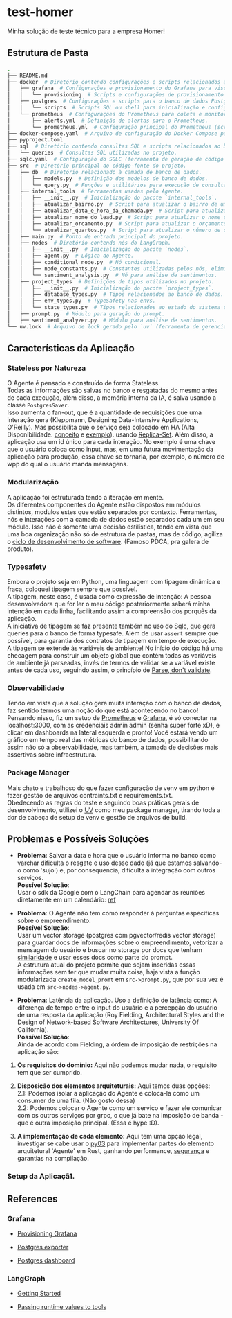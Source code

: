 # test-homer

Minha solução de teste técnico para a empresa Homer!

## Estrutura de Pasta
```sh
.
├── README.md
├── docker  # Diretório contendo configurações e scripts relacionados ao Docker.
│   ├── grafana  # Configurações e provisionamento do Grafana para visualização de métricas.
│   │   └── provisioning  # Scripts e configurações de provisionamento do Grafana (datasources, dashboards, etc.).
│   ├── postgres  # Configurações e scripts para o banco de dados PostgreSQL.
│   │   └── scripts  # Scripts SQL ou shell para inicialização e configuração do PostgreSQL.
│   └── prometheus  # Configurações do Prometheus para coleta e monitoramento de métricas.
│       ├── alerts.yml  # Definição de alertas para o Prometheus.
│       └── prometheus.yml  # Configuração principal do Prometheus (scraping jobs, targets, etc.).
├── docker-compose.yaml  # Arquivo de configuração do Docker Compose para orquestrar os serviços.
├── pyproject.toml
├── sql  # Diretório contendo consultas SQL e scripts relacionados ao banco de dados.
│   └── queries  # Consultas SQL utilizadas no projeto.
├── sqlc.yaml  # Configuração do SQLC (ferramenta de geração de código SQL para Python).
├── src  # Diretório principal do código-fonte do projeto.
│   ├── db  # Diretório relacionado à camada de banco de dados.
│   │   ├── models.py  # Definição dos modelos de banco de dados.
│   │   └── query.py  # Funções e utilitários para execução de consultas no banco de dados.
│   ├── internal_tools  # Ferramentas usadas pelo Agente.
│   │   ├── __init__.py  # Inicialização do pacote `internal_tools`.
│   │   ├── atualizar_bairro.py  # Script para atualizar o bairro de um lead.
│   │   ├── atualizar_data_e_hora_da_chamada.py  # Script para atualizar data e hora da chamada.
│   │   ├── atualizar_nome_do_lead.py  # Script para atualizar o nome de um lead.
│   │   ├── atualizar_orcamento.py  # Script para atualizar o orçamento de um lead.
│   │   └── atualizar_quartos.py  # Script para atualizar o número de quartos de um lead.
│   ├── main.py  # Ponto de entrada principal do projeto.
│   ├── nodes  # Diretório contendo nós do LangGraph.
│   │   ├── __init__.py  # Inicialização do pacote `nodes`.
│   │   ├── agent.py  # Lógica do Agente.
│   │   ├── conditional_node.py  # Nó condicional.
│   │   ├── node_constants.py  # Constantes utilizadas pelos nós, eliminando 'magic strings'.
│   │   └── sentiment_analysis.py  # Nó para análise de sentimentos.
│   ├── project_types  # Definições de tipos utilizados no projeto.
│   │   ├── __init__.py  # Inicialização do pacote `project_types`.
│   │   ├── database_types.py  # Tipos relacionados ao banco de dados.
│   │   ├── env_types.py  # TypeSafety nas envs.
│   │   └── state_types.py  # Tipos relacionados ao estado do sistema ou da aplicação.
│   ├── prompt.py  # Módulo para geração do prompt.
│   ├── sentiment_analyzer.py  # Módulo para análise de sentimentos.
└── uv.lock  # Arquivo de lock gerado pelo `uv` (ferramenta de gerenciamento de dependências Python).
```

## Características da Aplicação

### Stateless por Natureza

O Agente é pensado e construído de forma Stateless.\
Todas as informações são salvas no banco e resgatadas do mesmo antes de cada execução,
além disso, a memória interna da IA, é salva usando a classe `PostgresSaver`.\
Isso aumenta o fan-out, que é a quantidade de requisições que uma interação gera
(Kleppmann, Designing Data-Intensive Applications, O'Reilly). Mas possibilita
que o serviço seja colocado em HA (Alta Disponibilidade.
[conceito](https://cloud.google.com/blog/products/gcp/available-or-not-that-is-the-question-cre-life-lessons)
e
[exemplo](https://sre.google/sre-book/availability-table/)).
usando
[Replica-Set](https://kubernetes.io/docs/concepts/workloads/controllers/replicaset/).
Além disso, a aplicação usa um id único para cada interação.
No exemplo é uma chave que o usuário coloca como input,
mas, em uma futura movimentação da aplicação para produção,
essa chave se tornaria, por exemplo, o número de wpp do qual o usuário manda mensagens.

### Modularização

A aplicação foi estruturada tendo a iteração em mente.\
Os diferentes componentes do Agente estão dispostos em módulos distintos, modulos
estes que estão separados por contexto.
Ferramentas, nós e interações com a camada de dados estão
separados cada um em seu módulo. Isso não é somente uma decisão estilística, tendo
em vista que uma boa organização não só de estrutura de pastas, mas de código, agiliza
o [ciclo de desenvolvimento de software](https://en.wikipedia.org/wiki/Systems_development_life_cycle).
(Famoso PDCA, pra galera de produto).

### Typesafety

Embora o projeto seja em Python, uma linguagem com tipagem dinâmica e fraca,
coloquei tipagem sempre que possível.\
A tipagem, neste caso, é usada como expressão de intenção:
A pessoa desenvolvedora que for ler o meu código posteriormente saberá minha
intenção em cada linha, facilitando assim a compreensão dos porquês da aplicação.\
A iniciativa de tipagem se faz presente também no uso do [Sqlc](https://sqlc.dev/),
que gera queries para o banco de forma typesafe.
Além de usar `assert` sempre que possível, para garantia dos contratos de
tipagem em tempo de execução.\
A tipagem se extende às variáveis de ambiente! No início do código há uma checagem
para construir um objeto global que contém todas as variáveis de ambiente já
parseadas, invés de termos de validar se a variável existe antes de cada uso,
seguindo assim, o princípio de [Parse, don't validate](https://lexi-lambda.github.io/blog/2019/11/05/parse-don-t-validate/).

### Observabilidade

Tendo em vista que a solução gera muita interação com o banco de dados,
faz sentido termos uma noção do que está acontecendo no banco! Pensando nisso,
fiz um setup de [Prometheus](https://prometheus.io/) e [Grafana](https://grafana.com/),
é só conectar na localhost:3000, com as credenciais admin admin
(senha super forte xD), e clicar em dashboards na lateral esquerda e pronto!
Você estará vendo um gráfico em tempo real das métricas do banco de dados,
possibilitando assim não só a observabilidade, mas também, a tomada de decisões
mais assertivas sobre infraestrutura.

### Package Manager

Mais chato e trabalhoso do que fazer configuração de venv em python é fazer
gestão de arquivos contraints.txt e requirements.txt.\
Obedecendo as regras do teste e seguindo boas práticas gerais de desenvolvimento,
utilizei o [UV](https://docs.astral.sh/uv/pip/packages/) como meu package manager,
tirando toda a dor de cabeça de setup de venv e gestão de arquivos de build.

## Problemas e Possíveis Soluções

- **Problema**: Salvar a data e hora que o usuário informa no banco como varchar
dificulta o resgate e uso desse dado (já que estamos salvando-o como 'sujo')
e, por consequencia, dificulta a integração com outros serviços.\
**Possível Solução**:\
Usar o sdk da Google com o LangChain para agendar as reuniões diretamente em um calendário:
[ref](https://python.langchain.com/api_reference/google_community/calendar.html)

- **Problema**: O Agente não tem como responder à perguntas específicas sobre
o empreendimento.\
**Possível Solução**:\
Usar um vector storage (postgres com pgvector/redis vector storage) para guardar
docs de informações sobre o empreendimento, vetorizar a mensagem do usuário e
buscar no storage por docs que tenham
[similaridade](https://pt.wikipedia.org/wiki/Similaridade_por_cosseno)
e usar esses docs como parte do prompt.\
A estrutura atual do projeto permite que sejam inseridas essas informações sem
ter que mudar muita coisa, haja vista a função modularizada
`create_model_promt` em `src->prompt.py`, que por sua vez é usada em `src->nodes->agent.py`.

- **Problema**: Latência da aplicação. Uso a definição de latência como:
A diferença de tempo entre o input do usuário e a percepção do
usuário de uma resposta da aplicação (Roy Fielding,
Architectural Styles and the Design of Network-based
Software Architectures, University Of California).\
**Possível Solução**:\
Ainda de acordo com Fielding, a órdem de imposição de restrições na aplicação são:

1. **Os requisitos do domínio:** Aqui não podemos mudar nada,
o requisito tem que ser cumprido.

2. **Disposição dos elementos arquiteturais:** Aqui temos duas opções:\
  2.1:  Podemos isolar a aplicação do Agente
        e colocá-la como um consumer de uma fila. (Não gosto dessa)\
  2.2:  Podemos colocar o Agente como um serviço e fazer ele comunicar com os outros
        serviços por grpc, o que já bate na imposição de banda
        - que é outra imposição principal. (Essa é hype :D).

3. **A implementação de cada elemento:** Aqui tem uma opção legal,
investigar se cabe usar o [py03](https://pyo3.rs/main/getting-started.html?) para
implementar partes do elemento arquitetural 'Agente' em Rust, ganhando performance,
[segurança](https://www.nsa.gov/Press-Room/Press-Releases-Statements/Press-Release-View/article/3608324/us-and-international-partners-issue-recommendations-to-secure-software-products/)
e garantias na compilação.


### Setup da Aplicaçã1. 


## References

### Grafana

- [Provisioning Grafana](https://grafana.com/tutorials/provision-dashboards-and-data-sources)

- [Postgres exporter](https://grafana.com/docs/grafana-cloud/monitor-applications/asserts/enable-prom-metrics-collection/data-stores/postgresql/)

- [Postgres dashboard](https://grafana.com/grafana/dashboards/9628-postgresql-database/)

### LangGraph

- [Getting Started](https://langchain-ai.github.io/langgraph/tutorials/introduction/)

- [Passing runtime values to tools](https://langchain-ai.github.io/langgraph/how-tos/pass-run-time-values-to-tools/)
